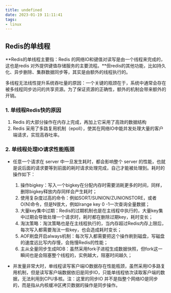 ```yaml
---
title: undefined
date: 2023-01-19 11:11:41
tags:
- linux
---
```


## Redis的单线程

**Redis的单线程主要指：Redis 的网络IO和键值对读写是由一个线程来完成的，这也是redis 对外提供键值存储服务的主要流程。**但redis的其他功能，比如持久化、异步删除、集群数据同步等，其实是由额外的线程执行的。

多线程无法线性提升系统吞吐量的原因：一个关键的瓶颈在于，系统中通常会存在被多线程同步访问的共享资源。为了保证资源的正确性，额外的机制会带来额外的开销。

### 1. 单线程Redis快的原因

1. Redis 的大部分操作在内存上完成，再加上它采用了高效的数据结构
2. Redis 采用了多路复用机制（epoll），使其在网络IO中能并发处理大量的客户端请求，实现高吞吐率。

### 2. 单线程处理IO请求性能瓶颈

- 任意一个请求在 server 中一旦发生耗时，都会影响整个 server 的性能，也就是说后面的请求要等到前面的耗时请求处理完成，自己才能被处理到。耗时的操作如下：
  1. 操作bigkey：写入一个bigkey在分配内存时需要消耗更多的时间，同样，删除bigkey释放内存同样会产生耗时；
  2. 使用复杂度过高的命令：例如SORT/SUNION/ZUNIONSTORE，或者O(N)命令，但是N很大，例如lrange key 0 -1一次查询全量数据；
  3. 大量key集中过期：Redis的过期机制也是在主线程中执行的，大量key集中过期会导致处理一个请求时，耗时都在删除过期key，耗时变长；
  4. 淘汰策略：淘汰策略也是在主线程执行的，当内存超过Redis内存上限后，每次写入都需要淘汰一些key，也会造成耗时变长；
  5. AOF刷盘开启always机制：每次写入都需要把这个操作刷到磁盘，写磁盘的速度远比写内存慢，会拖慢Redis的性能；
  6. 主从全量同步生成RDB：虽然采用fork子进程生成数据快照，但fork这一瞬间也是会阻塞整个线程的，实例越大，阻塞时间越久；

- 并发量非常大时，单线程读写客户端IO数据存在性能瓶颈，虽然采用IO多路复用机制，但是读写客户端数据依旧是同步IO，只能单线程依次读取客户端的数据，无法利用到CPU多核。注：这里的同步IO 并不是指整个网络IO是同步的，而是指从内核缓冲区拷贝数据的操作是同步操作。

